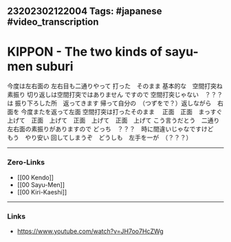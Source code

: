 23202302122004
Tags: #japanese #video_transcription 
---
# KIPPON - The two kinds of sayu-men suburi

今度は左右面の
左右目も二通りやって
打った　そのまま
基本的な　空間打突ね　素振り
切り返しは空間打突ではありません
ですので
空間打突じゃない　？？？　は
振り下ろした所　返ってきます
帰って自分の　（つずをで？）返しながら　右面を
今度またを返って左面
空間打突は打ったそのまま　
正面　正面　まっすぐ　上げて　正面　上げて　正面　上げて　正面　上げて
こう言うだとう　二通り　左右面の素振りがありますので
どっち　？？？　時に間違いじゃなですけど　もう　やり安い
回してしまうぞ　どうしも　左手を一が　（？？？）



---
### Zero-Links
- [[00 Kendo]]
- [[00 Sayu-Men]]
- [[00 Kiri-Kaeshi]]
---
### Links
- https://www.youtube.com/watch?v=JH7oo7HcZWg


